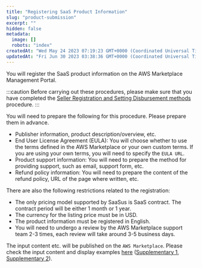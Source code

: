 ```yaml
---
title: "Registering SaaS Product Information"
slug: "product-submission"
excerpt: ""
hidden: false
metadata: 
  image: []
  robots: "index"
createdAt: "Wed May 24 2023 07:19:23 GMT+0000 (Coordinated Universal Time)"
updatedAt: "Fri Jun 30 2023 03:38:36 GMT+0000 (Coordinated Universal Time)"
---
```

You will register the SaaS product information on the AWS Marketplace Management Portal.

:::caution
Before carrying out these procedures, please make sure that you have completed the [Seller Registration and Setting Disbursement methods](/docs/aws-marketplace-integration/aws-marketplace-seller-registration) procedure.
:::

You will need to prepare the following for this procedure. Please prepare them in advance.

- Publisher information, product description/overview, etc.
- End User License Agreement (EULA): You will choose whether to use the terms defined in the AWS Marketplace or your own custom terms. If you are using your own terms, you will need to specify the `EULA URL`.
- Product support information: You will need to prepare the method for providing support, such as email, support form, etc.
- Refund policy information: You will need to prepare the content of the refund policy, URL of the page where written, etc.

There are also the following restrictions related to the registration:

- The only pricing model supported by SaaSus is SaaS contract. The contract period will be either 1 month or 1 year.
- The currency for the listing price must be in USD.
- The product information must be registered in English.
- You will need to undergo a review by the AWS Marketplace support team 2-3 times, each review will take around 3-5 business days.

The input content etc. will be published on the `AWS Marketplace`. Please check the input content and display examples [here](/docs/aws-marketplace-integration/supplementary/supplementary-1) ([Supplementary 1](/docs/aws-marketplace-integration/supplementary/supplementary-1), [Supplementary 2](/docs/aws-marketplace-integration/supplementary/supplementary-2)).
